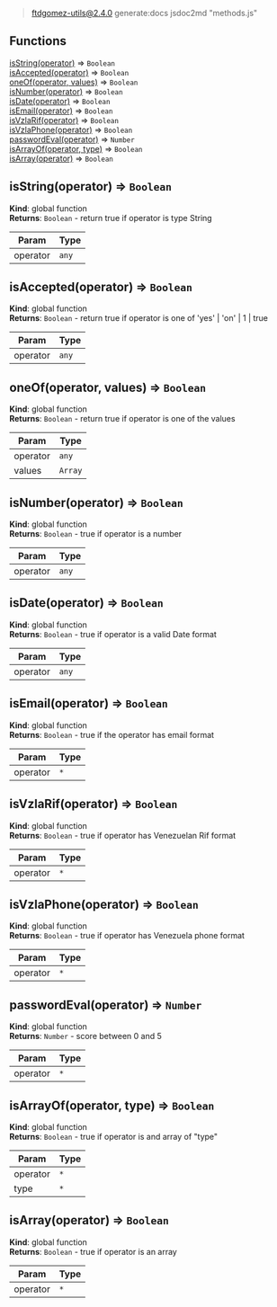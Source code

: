 
> ftdgomez-utils@2.4.0 generate:docs
> jsdoc2md "methods.js"

## Functions

<dl>
<dt><a href="#isString">isString(operator)</a> ⇒ <code>Boolean</code></dt>
<dd></dd>
<dt><a href="#isAccepted">isAccepted(operator)</a> ⇒ <code>Boolean</code></dt>
<dd></dd>
<dt><a href="#oneOf">oneOf(operator, values)</a> ⇒ <code>Boolean</code></dt>
<dd></dd>
<dt><a href="#isNumber">isNumber(operator)</a> ⇒ <code>Boolean</code></dt>
<dd></dd>
<dt><a href="#isDate">isDate(operator)</a> ⇒ <code>Boolean</code></dt>
<dd></dd>
<dt><a href="#isEmail">isEmail(operator)</a> ⇒ <code>Boolean</code></dt>
<dd></dd>
<dt><a href="#isVzlaRif">isVzlaRif(operator)</a> ⇒ <code>Boolean</code></dt>
<dd></dd>
<dt><a href="#isVzlaPhone">isVzlaPhone(operator)</a> ⇒ <code>Boolean</code></dt>
<dd></dd>
<dt><a href="#passwordEval">passwordEval(operator)</a> ⇒ <code>Number</code></dt>
<dd></dd>
<dt><a href="#isArrayOf">isArrayOf(operator, type)</a> ⇒ <code>Boolean</code></dt>
<dd></dd>
<dt><a href="#isArray">isArray(operator)</a> ⇒ <code>Boolean</code></dt>
<dd></dd>
</dl>

<a name="isString"></a>

## isString(operator) ⇒ <code>Boolean</code>
**Kind**: global function  
**Returns**: <code>Boolean</code> - return true if operator is type String  

| Param | Type |
| --- | --- |
| operator | <code>any</code> | 

<a name="isAccepted"></a>

## isAccepted(operator) ⇒ <code>Boolean</code>
**Kind**: global function  
**Returns**: <code>Boolean</code> - return true if operator is one of 'yes' | 'on' | 1 | true  

| Param | Type |
| --- | --- |
| operator | <code>any</code> | 

<a name="oneOf"></a>

## oneOf(operator, values) ⇒ <code>Boolean</code>
**Kind**: global function  
**Returns**: <code>Boolean</code> - return true if operator is one of the values  

| Param | Type |
| --- | --- |
| operator | <code>any</code> | 
| values | <code>Array</code> | 

<a name="isNumber"></a>

## isNumber(operator) ⇒ <code>Boolean</code>
**Kind**: global function  
**Returns**: <code>Boolean</code> - true if operator is a number  

| Param | Type |
| --- | --- |
| operator | <code>any</code> | 

<a name="isDate"></a>

## isDate(operator) ⇒ <code>Boolean</code>
**Kind**: global function  
**Returns**: <code>Boolean</code> - true if operator is a valid Date format  

| Param | Type |
| --- | --- |
| operator | <code>any</code> | 

<a name="isEmail"></a>

## isEmail(operator) ⇒ <code>Boolean</code>
**Kind**: global function  
**Returns**: <code>Boolean</code> - true if the operator has email format  

| Param | Type |
| --- | --- |
| operator | <code>\*</code> | 

<a name="isVzlaRif"></a>

## isVzlaRif(operator) ⇒ <code>Boolean</code>
**Kind**: global function  
**Returns**: <code>Boolean</code> - true if operator has Venezuelan Rif format  

| Param | Type |
| --- | --- |
| operator | <code>\*</code> | 

<a name="isVzlaPhone"></a>

## isVzlaPhone(operator) ⇒ <code>Boolean</code>
**Kind**: global function  
**Returns**: <code>Boolean</code> - true if operator has Venezuela phone format  

| Param | Type |
| --- | --- |
| operator | <code>\*</code> | 

<a name="passwordEval"></a>

## passwordEval(operator) ⇒ <code>Number</code>
**Kind**: global function  
**Returns**: <code>Number</code> - score between 0 and 5  

| Param | Type |
| --- | --- |
| operator | <code>\*</code> | 

<a name="isArrayOf"></a>

## isArrayOf(operator, type) ⇒ <code>Boolean</code>
**Kind**: global function  
**Returns**: <code>Boolean</code> - true if operator is and array of "type"  

| Param | Type |
| --- | --- |
| operator | <code>\*</code> | 
| type | <code>\*</code> | 

<a name="isArray"></a>

## isArray(operator) ⇒ <code>Boolean</code>
**Kind**: global function  
**Returns**: <code>Boolean</code> - true if operator is an array  

| Param | Type |
| --- | --- |
| operator | <code>\*</code> | 

